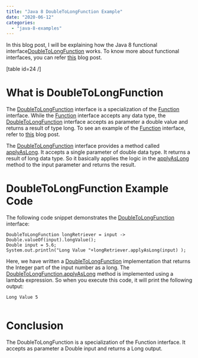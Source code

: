 ```yaml
---
title: "Java 8 DoubleToLongFunction Example"
date: "2020-06-12"
categories: 
  - "java-8-examples"
---
```


In this blog post, I will be explaining how the Java 8 functional interface[DoubleToLongFunction](https://docs.oracle.com/javase/9/docs/api/java/util/function/DoubleToLongFunction.html) works. To know more about functional interfaces, you can refer [this](https://learnjava.co.in/what-is-a-functional-interface/) blog post.

\[table id=24 /\]

# What is DoubleToLongFunction

The [DoubleToLongFunction](https://docs.oracle.com/javase/9/docs/api/java/util/function/DoubleToLongFunction.html) interface is a specialization of the [Function](https://learnjava.co.in/java-8-function-interface-example/) interface. While the [Function](https://learnjava.co.in/java-8-function-interface-example/) interface accepts any data type, the [DoubleToLongFunction](https://docs.oracle.com/javase/9/docs/api/java/util/function/DoubleToLongFunction.html) interface accepts as parameter a double value and returns a result of type long. To see an example of the [Function](https://learnjava.co.in/java-8-function-interface-example/) interface, refer to [this](https://learnjava.co.in/java-8-function-interface-example/) blog post.

The [DoubleToLongFunction](https://docs.oracle.com/javase/9/docs/api/java/util/function/DoubleToLongFunction.html) interface provides a method called [applyAsLong](https://docs.oracle.com/javase/9/docs/api/java/util/function/DoubleToLongFunction.html#applyAsLong-double-). It accepts a single parameter of double data type. It returns a result of long data type. So it basically applies the logic in the [applyAsLong](https://docs.oracle.com/javase/9/docs/api/java/util/function/DoubleToLongFunction.html#applyAsLong-double-) method to the input parameter and returns the result.

# DoubleToLongFunction Example Code

The following code snippet demonstrates the [DoubleToLongFunction](https://docs.oracle.com/javase/9/docs/api/java/util/function/DoubleToLongFunction.html) interface:

```
DoubleToLongFunction longRetriever = input -> Double.valueOf(input).longValue();
Double input = 5.6;
System.out.println("Long Value "+longRetriever.applyAsLong(input) );
```

Here, we have written a [DoubleToLongFunction](https://docs.oracle.com/javase/9/docs/api/java/util/function/DoubleToLongFunction.html) implementation that returns the Integer part of the input number as a long. The [DoubleToLongFunction](https://docs.oracle.com/javase/9/docs/api/java/util/function/DoubleToLongFunction.html)[.applyAsLong](https://docs.oracle.com/javase/9/docs/api/java/util/function/DoubleToLongFunction.html#applyAsLong-double-) method is implemented using a lambda expression. So when you execute this code, it will print the following output:

```
Long Value 5


```

# Conclusion

The DoubleToLongFunction is a specialization of the Function interface. It accepts as parameter a Double input and returns a Long output.
